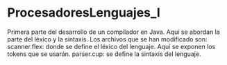# ProcesadoresLenguajes_I
Primera parte del desarrollo de un compilador en Java. Aquí se abordan la parte del léxico y la sintaxis.
Los archivos que se han modificado son:
scanner.flex: donde se define el léxico del lenguaje. Aquí se exponen los tokens que se usarán.
parser.cup: se define la sintaxis del lenguaje. 
